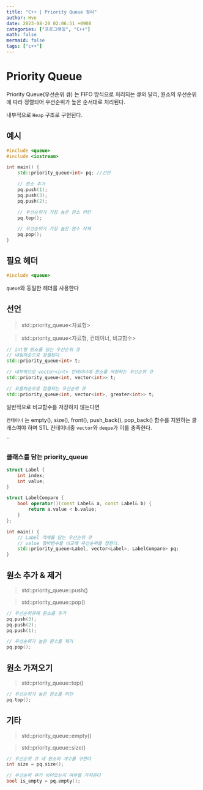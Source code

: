 ```yaml
---
title: "C++ | Priority Queue 정리"
author: Hve
date: 2023-08-20 02:06:51 +0900
categories: ["프로그래밍", "C++"]
math: false
mermaid: false
tags: ["c++"]
---
```


# Priority Queue

Priority Queue(우선순위 큐) 는 FIFO 방식으로 처리되는 큐와 달리, 원소의 우선순위에 따라 정렬되어 우선순위가 높은 순서대로 처리된다.

내부적으로 `Heap` 구조로 구현된다.

## 예시

```cpp
#include <queue>
#include <iostream>

int main() {
    std::priority_queue<int> pq; //선언

    // 원소 추가
    pq.push(1);
    pq.push(3);
    pq.push(2);

    // 우선순위가 가장 높은 원소 리턴
    pq.top();

    // 우선순위가 가장 높은 원소 삭제
    pq.pop();
}
```

## 필요 헤더

```cpp
#include <queue>
```

`queue`와 동일한 헤더를 사용한다

## 선언

> std::priority_queue<자료형>

> std::priority_queue<자료형, 컨테이너, 비교함수>


```cpp
// int형 원소를 담는 우선순위 큐
// 내림차순으로 정렬된다
std::priority_queue<int> t;

// 내부적으로 vector<int> 컨테이너에 원소를 저장하는 우선순위 큐
std::priority_queue<int, vector<int>> t;

// 오름차순으로 정렬되는 우선순위 큐
std::priority_queue<int, vector<int>, greater<int>> t;
```

일반적으로 비교함수를 저장하지 않는다면 

`컨테이너` 는 empty(), size(), front(), push_back(), pop_back() 함수를 지원하는 클래스여야 하며 STL 컨테이너중 `vector`와 `deque`가 이를 충족한다.

``

### 클래스를 담는 priority_queue

```cpp
struct Label {
    int index;
    int value;
}

struct LabelCompare {
    bool operator()(const Label& a, const Label& b) {
        return a.value < b.value;
    }
};

int main() {
    // Label 객체를 담는 우선순위 큐
    // value 멤버변수를 비교해 우선순위를 정한다.
    std::priority_queue<Label, vector<Label>, LabelCompare> pq;
}
```

## 원소 추가 & 제거

> std::priority_queue::push()

> std::priority_queue::pop()

```cpp
// 우선순위큐에 원소를 추가
pq.push(3);
pq.push(2);
pq.push(1);

// 우선순위가 높은 원소를 제거
pq.pop();
```

## 원소 가져오기

> std::priority_queue::top()

```cpp
// 우선순위가 높은 원소를 리턴
pq.top();
```

## 기타

> std::priority_queue::empty()

> std::priority_queue::size()

```cpp
// 우선순위 큐 내 원소의 개수를 구한다
int size = pq.size();

// 우선순위 큐가 비어있는지 여부를 가져온다
bool is_empty = pq.empty();
```